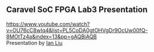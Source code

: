 ## Caravel SoC FPGA Lab3 Presentation
https://www.youtube.com/watch?v=OU76cC8wIq4&list=PL5CoDA0gtOHVgDr9OcUw00fQ-8MOtTz4a&index=13&pp=gAQBiAQB  
Presentation by [Ian Liu](mailto:IanLiu@vianextech.com)
